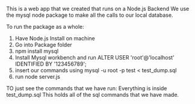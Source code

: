 This is a web app that we created that runs on a Node.js Backend
We use the mysql node package to make all the calls to our local database.

To run the package as a whole:
1. Have Node.js Install on machine
2. Go into Package folder
3. npm install mysql
4. Install Mysql workbench and run
  ALTER USER 'root'@'localhost' IDENTIFIED BY '123456789';
5. insert our commands
  using mysql -u root -p test < test_dump.sql
6. run node server.js

TO just see the commands that we have run:
Everything is inside test_dump.sql
This holds all of the sql commands that we have made.
